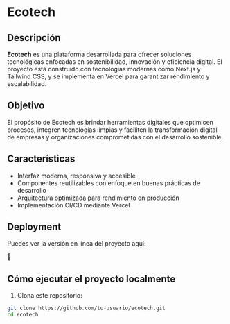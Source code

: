 # Ecotech


## Descripción

**Ecotech** es una plataforma desarrollada para ofrecer soluciones tecnológicas enfocadas en sostenibilidad, innovación y eficiencia digital. El proyecto está construido con tecnologías modernas como Next.js y Tailwind CSS, y se implementa en Vercel para garantizar rendimiento y escalabilidad.

## Objetivo

El propósito de Ecotech es brindar herramientas digitales que optimicen procesos, integren tecnologías limpias y faciliten la transformación digital de empresas y organizaciones comprometidas con el desarrollo sostenible.

## Características

- Interfaz moderna, responsiva y accesible
- Componentes reutilizables con enfoque en buenas prácticas de desarrollo
- Arquitectura optimizada para rendimiento en producción
- Implementación CI/CD mediante Vercel

## Deployment

Puedes ver la versión en línea del proyecto aquí:

🔗 

## Cómo ejecutar el proyecto localmente

1. Clona este repositorio:

```bash
git clone https://github.com/tu-usuario/ecotech.git
cd ecotech
